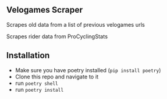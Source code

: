 ## Velogames Scraper

Scrapes old data from a list of previous velogames urls

Scrapes rider data from ProCyclingStats

## Installation

- Make sure you have poetry installed (`pip install poetry`)
- Clone this repo and navigate to it
- run `poetry shell`
- run `poetry install`